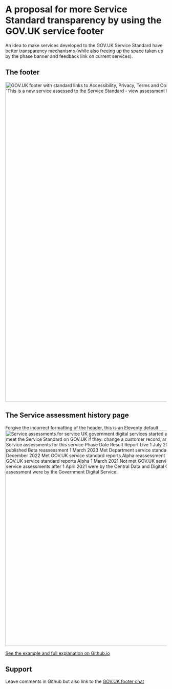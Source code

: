 # A proposal for more Service Standard transparency by using the GOV.UK service footer


An idea to make services developed to the GOV.UK Service Standard have better transparency mechanisms (while also freeing up the space taken up by the phase banner and feedback link on current services).
## The footer

<img width="1000" alt="GOV.UK footer with standard links to Accessibility, Privacy, Terms and Conditions but with a new link to Open sourced code, a phase banner and 'This is a new service assessed to the Service Standard - view assessment history for this service'" src="https://github.com/user-attachments/assets/d44a7b06-4e89-4cce-9129-c0177d381fc1">

## The Service assessment history page
Forgive the incorrect formatting of the header, this is an Eleventy default
<img width="674" alt="Service assessments for service
UK government digital services started after 1 July 2019 must meet the Service Standard on GOV.UK if they: change a customer record, are built, not bought. Service assessments for this service Phase	Date	Result	Report Live	1 July 2024	Not met	Not yet published Beta reassessment	1 March 2023	Met	Department service standard reports Beta	14 December 2022	Met	GOV.UK service standard reports Alpha reassessment	29 July 2021	Met	GOV.UK service standard reports Alpha	1 March 2021	Not met	GOV.UK service standard reports All service assessments after 1 April 2021 were by the Central Data and Digital Office. Any earlier service assessment were by the Government Digital Service." src="https://github.com/user-attachments/assets/09ed8916-e7d3-4b8c-9298-43c9a5245f93">


[See the example and full explanation on Github.io](https://vickytnz.github.io/govuk-header-footer/)

## Support
Leave comments in Github but also link to the [GOV.UK footer chat](https://github.com/alphagov/govuk-design-system-backlog/issues/96)
